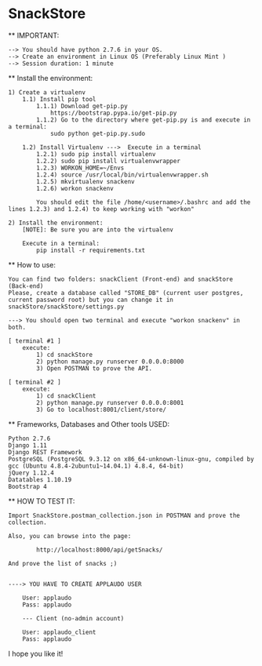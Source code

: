 # SnackStore

** IMPORTANT:

	--> You should have python 2.7.6 in your OS. 
	--> Create an environment in Linux OS (Preferably Linux Mint )
	--> Session duration: 1 minute

** Install the environment:

	1) Create a virtualenv 
		1.1) Install pip tool 
			1.1.1) Download get-pip.py
				https://bootstrap.pypa.io/get-pip.py
			1.1.2) Go to the directory where get-pip.py is and execute in a terminal:
				sudo python get-pip.py.sudo
				
		1.2) Install Virtualenv --->  Execute in a terminal
			1.2.1) sudo pip install virtualenv
			1.2.2) sudo pip install virtualenvwrapper
			1.2.3) WORKON_HOME=~/Envs
			1.2.4) source /usr/local/bin/virtualenvwrapper.sh
			1.2.5) mkvirtualenv snackenv
			1.2.6) workon snackenv
			
			You should edit the file /home/<username>/.bashrc and add the lines 1.2.3) and 1.2.4) to keep working with "workon"
				
	2) Install the environment:
		[NOTE]: Be sure you are into the virtualenv
		
		Execute in a terminal:
			pip install -r requirements.txt
			
** How to use:
	
	You can find two folders: snackClient (Front-end) and snackStore (Back-end)
	Please, create a database called "STORE_DB" (current user postgres, current password root) but you can change it in snackStore/snackStore/settings.py
	
	---> You should open two terminal and execute "workon snackenv" in both. 
	
	[ terminal #1 ]
		execute:
			1) cd snackStore
			2) python manage.py runserver 0.0.0.0:8000
			3) Open POSTMAN to prove the API.
		
	[ terminal #2 ]
		execute:
			1) cd snackClient
			2) python manage.py runserver 0.0.0.0:8001
			3) Go to localhost:8001/client/store/
			
** Frameworks, Databases and Other tools USED:

	Python 2.7.6
	Django 1.11
	Django REST Framework
	PostgreSQL (PostgreSQL 9.3.12 on x86_64-unknown-linux-gnu, compiled by gcc (Ubuntu 4.8.4-2ubuntu1~14.04.1) 4.8.4, 64-bit)
	jQuery 1.12.4
	Datatables 1.10.19
	Bootstrap 4
	
	
** HOW TO TEST IT:

	
	Import SnackStore.postman_collection.json in POSTMAN and prove the collection. 

	Also, you can browse into the page: 

			http://localhost:8000/api/getSnacks/

	And prove the list of snacks ;) 


	----> YOU HAVE TO CREATE APPLAUDO USER 
	
		User: applaudo 
		Pass: applaudo

		--- Client (no-admin account)

		User: applaudo_client
		Pass: applaudo


I hope you like it!
